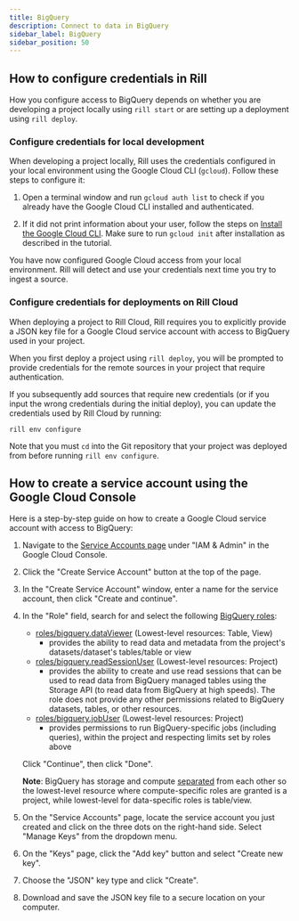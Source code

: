 ```yaml
---
title: BigQuery 
description: Connect to data in BigQuery
sidebar_label: BigQuery
sidebar_position: 50
---
```


<!-- WARNING: There are links to this page in source code. If you move it, find and replace the links and consider adding a redirect in docusaurus.config.js. -->

## How to configure credentials in Rill

How you configure access to BigQuery depends on whether you are developing a project locally using `rill start` or are setting up a deployment using `rill deploy`.

### Configure credentials for local development

When developing a project locally, Rill uses the credentials configured in your local environment using the Google Cloud CLI (`gcloud`). Follow these steps to configure it:

1. Open a terminal window and run `gcloud auth list` to check if you already have the Google Cloud CLI installed and authenticated. 

2. If it did not print information about your user, follow the steps on [Install the Google Cloud CLI](https://cloud.google.com/sdk/docs/install-sdk). Make sure to run `gcloud init` after installation as described in the tutorial.

You have now configured Google Cloud access from your local environment. Rill will detect and use your credentials next time you try to ingest a source.

### Configure credentials for deployments on Rill Cloud

When deploying a project to Rill Cloud, Rill requires you to explicitly provide a JSON key file for a Google Cloud service account with access to BigQuery used in your project. 

When you first deploy a project using `rill deploy`, you will be prompted to provide credentials for the remote sources in your project that require authentication.

If you subsequently add sources that require new credentials (or if you input the wrong credentials during the initial deploy), you can update the credentials used by Rill Cloud by running:
```
rill env configure
```
Note that you must `cd` into the Git repository that your project was deployed from before running `rill env configure`.

## How to create a service account using the Google Cloud Console

Here is a step-by-step guide on how to create a Google Cloud service account with access to BigQuery:

1. Navigate to the [Service Accounts page](https://console.cloud.google.com/iam-admin/serviceaccounts) under "IAM & Admin" in the Google Cloud Console.

2. Click the "Create Service Account" button at the top of the page.

3. In the "Create Service Account" window, enter a name for the service account, then click "Create and continue".

4. In the "Role" field, search for and select the following [BigQuery roles](https://cloud.google.com/bigquery/docs/access-control): 
   - [roles/bigquery.dataViewer](https://cloud.google.com/bigquery/docs/access-control#bigquery.dataViewer) (Lowest-level resources: Table, View)
     - provides the ability to read data and metadata from the project's datasets/dataset's tables/table or view
   - [roles/bigquery.readSessionUser](https://cloud.google.com/bigquery/docs/access-control#bigquery.readSessionUser) (Lowest-level resources: Project)
     - provides the ability to create and use read sessions that can be used to read data from BigQuery managed tables using the Storage API (to read data from BigQuery at high speeds). The role does not provide any other permissions related to BigQuery datasets, tables, or other resources.
   - [roles/bigquery.jobUser](https://cloud.google.com/bigquery/docs/access-control#bigquery.jobUser) (Lowest-level resources: Project)
     - provides permissions to run BigQuery-specific jobs (including queries), within the project and respecting limits set by roles above

   Click "Continue", then click "Done".

   **Note**: BigQuery has storage and compute [separated](https://cloud.google.com/blog/products/bigquery/separation-of-storage-and-compute-in-bigquery) from each other so the lowest-level resource where compute-specific roles are granted is a project, while lowest-level for data-specific roles is table/view.

5. On the "Service Accounts" page, locate the service account you just created and click on the three dots on the right-hand side. Select "Manage Keys" from the dropdown menu.

6. On the "Keys" page, click the "Add key" button and select "Create new key".

7. Choose the "JSON" key type and click "Create".

8. Download and save the JSON key file to a secure location on your computer.

